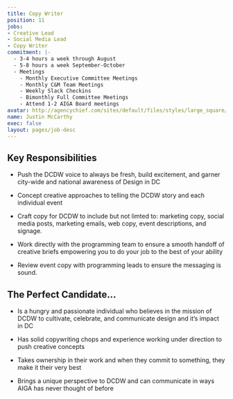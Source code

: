 ```yaml
---
title: Copy Writer
position: 11
jobs:
- Creative Lead
- Social Media Lead
- Copy Writer
commitment: |-
  - 3-4 hours a week through August
  - 5-8 hours a week September-October
  - Meetings
    - Monthly Executive Committee Meetings
    - Monthly C&M Team Meetings
    - Weekly Slack Checkins
    - Bimonthly Full Committee Meetings
    - Attend 1-2 AIGA Board meetings
avatar: http://agencychief.com/sites/default/files/styles/large_square/public/Justin_McCarthy_1.jpg?itok=9gYhOsNL
name: Justin McCarthy
exec: false
layout: pages/job-desc
---
```


## Key Responsibilities

* Push the DCDW voice to always be fresh, build excitement, and garner city-wide and national awareness of Design in DC

* Concept creative approaches to telling the DCDW story and each individual event

* Craft copy for DCDW to include but not limted to: marketing copy, social media posts, marketing emails, web copy, event descriptions, and signage.

* Work directly with the programming team to ensure a smooth handoff of creative briefs empowering you to do your job to the best of your ability

* Review event copy with programming leads to ensure the messaging is sound.

## The Perfect Candidate…

* Is a hungry and passionate individual who believes in the mission of DCDW to cultivate, celebrate, and communicate design and it’s impact in DC

* Has solid copywriting chops and experience working under direction to push creative concepts

* Takes ownership in their work and when they commit to something, they make it their very best

* Brings a unique perspective to DCDW and can communicate in ways AIGA has never thought of before